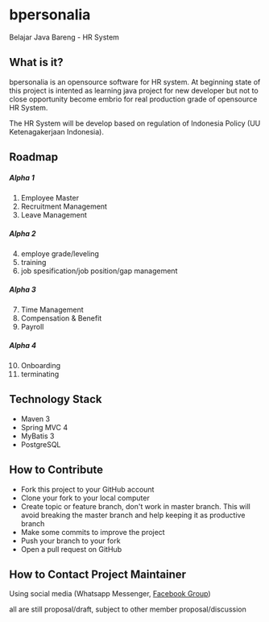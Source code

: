 # bpersonalia
Belajar Java Bareng - HR System

## What is it?
bpersonalia is an opensource software for HR system. At beginning state of this project is intented as learning java project for new developer but not to close opportunity become embrio for real production grade of opensource HR System.

The HR System will be develop based on regulation of Indonesia Policy (UU Ketenagakerjaan Indonesia).

## Roadmap
##### Alpha 1 
1. Employee Master 
2. Recruitment Management
3. Leave Management

##### Alpha 2
4. employe grade/leveling
5. training
6. job spesification/job position/gap management

##### Alpha 3
7. Time Management
8. Compensation & Benefit
9. Payroll

##### Alpha 4
10. Onboarding
11. terminating

## Technology Stack
- Maven 3
- Spring MVC 4
- MyBatis 3
- PostgreSQL

## How to Contribute
- Fork this project to your GitHub account
- Clone your fork to your local computer
- Create topic or feature branch, don't work in master branch. This will avoid breaking the master branch and help keeping it as productive branch
- Make some commits to improve the project
- Push your branch to your fork
- Open a pull request on GitHub

## How to Contact Project Maintainer
Using social media (Whatsapp Messenger, [Facebook Group](https://www.facebook.com/groups/1551068508508353/))


all are still proposal/draft, subject to other member proposal/discussion

